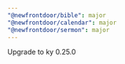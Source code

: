 ```yaml
---
"@newfrontdoor/bible": major
"@newfrontdoor/calendar": major
"@newfrontdoor/sermon": major
---
```


Upgrade to ky 0.25.0
